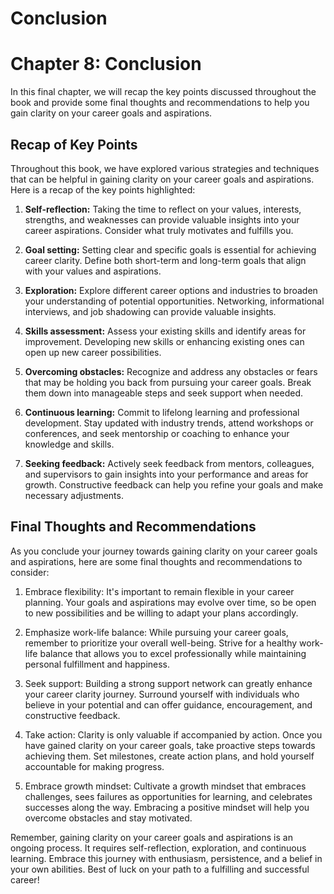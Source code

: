 # Conclusion

Chapter 8: Conclusion
=====================

In this final chapter, we will recap the key points discussed throughout the book and provide some final thoughts and recommendations to help you gain clarity on your career goals and aspirations.

Recap of Key Points
-------------------

Throughout this book, we have explored various strategies and techniques that can be helpful in gaining clarity on your career goals and aspirations. Here is a recap of the key points highlighted:

1. **Self-reflection:** Taking the time to reflect on your values, interests, strengths, and weaknesses can provide valuable insights into your career aspirations. Consider what truly motivates and fulfills you.

2. **Goal setting:** Setting clear and specific goals is essential for achieving career clarity. Define both short-term and long-term goals that align with your values and aspirations.

3. **Exploration:** Explore different career options and industries to broaden your understanding of potential opportunities. Networking, informational interviews, and job shadowing can provide valuable insights.

4. **Skills assessment:** Assess your existing skills and identify areas for improvement. Developing new skills or enhancing existing ones can open up new career possibilities.

5. **Overcoming obstacles:** Recognize and address any obstacles or fears that may be holding you back from pursuing your career goals. Break them down into manageable steps and seek support when needed.

6. **Continuous learning:** Commit to lifelong learning and professional development. Stay updated with industry trends, attend workshops or conferences, and seek mentorship or coaching to enhance your knowledge and skills.

7. **Seeking feedback:** Actively seek feedback from mentors, colleagues, and supervisors to gain insights into your performance and areas for growth. Constructive feedback can help you refine your goals and make necessary adjustments.

Final Thoughts and Recommendations
----------------------------------

As you conclude your journey towards gaining clarity on your career goals and aspirations, here are some final thoughts and recommendations to consider:

1. Embrace flexibility: It's important to remain flexible in your career planning. Your goals and aspirations may evolve over time, so be open to new possibilities and be willing to adapt your plans accordingly.

2. Emphasize work-life balance: While pursuing your career goals, remember to prioritize your overall well-being. Strive for a healthy work-life balance that allows you to excel professionally while maintaining personal fulfillment and happiness.

3. Seek support: Building a strong support network can greatly enhance your career clarity journey. Surround yourself with individuals who believe in your potential and can offer guidance, encouragement, and constructive feedback.

4. Take action: Clarity is only valuable if accompanied by action. Once you have gained clarity on your career goals, take proactive steps towards achieving them. Set milestones, create action plans, and hold yourself accountable for making progress.

5. Embrace growth mindset: Cultivate a growth mindset that embraces challenges, sees failures as opportunities for learning, and celebrates successes along the way. Embracing a positive mindset will help you overcome obstacles and stay motivated.

Remember, gaining clarity on your career goals and aspirations is an ongoing process. It requires self-reflection, exploration, and continuous learning. Embrace this journey with enthusiasm, persistence, and a belief in your own abilities. Best of luck on your path to a fulfilling and successful career!
